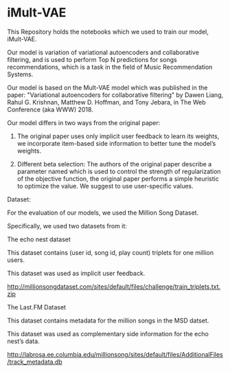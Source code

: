 # iMult-VAE


This Repository holds the notebooks which
we used to train our model, iMult-VAE.


Our model is variation  of variational autoencoders and collaborative
filtering, and is used to perform Top N predictions for songs recommendations,
which is a task in the field of Music Recommendation Systems.


Our model is based on the Mult-VAE model which was published in the paper:
"Variational autoencoders for collaborative filtering" by Dawen Liang, Rahul G. Krishnan,
Matthew D. Hoffman, and Tony Jebara, in The Web Conference (aka WWW) 2018.



Our model differs in two ways from the original
paper:
1. The original paper uses only implicit user feedback to learn its weights, we
incorporate item-based side information to better tune the model’s weights. 

2. Different beta selection: The authors of the original paper
describe a parameter named  which is used to control
the strength of regularization of the objective
function, the original paper performs a simple heuristic to
optimize the  value. We suggest to use  user-specific  values.


Dataset:



For the evaluation of our models, we used
the Million Song Dataset.



Specifically, we used two datasets from it:



The echo nest dataset 



This dataset contains (user id, song id,
play count) triplets for one million users.



This dataset was used as implicit user
feedback.



http://millionsongdataset.com/sites/default/files/challenge/train_triplets.txt.zip


The Last.FM Dataset



This dataset contains metadata for the
million songs in the MSD datset. 



This dataset was used as complementary side
information for the echo nest’s data. 



http://labrosa.ee.columbia.edu/millionsong/sites/default/files/AdditionalFiles/track_metadata.db
